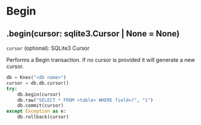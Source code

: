 # Begin

## .begin(cursor: sqlite3.Cursor | None = None)

`cursor` (optional): SQLite3 Cursor

Performs a Begin transaction. If no cursor is provided it will generate a new cursor.

```python
db = Knex("<db name>")
cursor = db.db.cursor()
try:
    db.begin(cursor)
    db.raw("SELECT * FROM <table> WHERE field=?", "1")
    db.commit(cursor)
except Exception as e:
    db.rollback(cursor)
```
